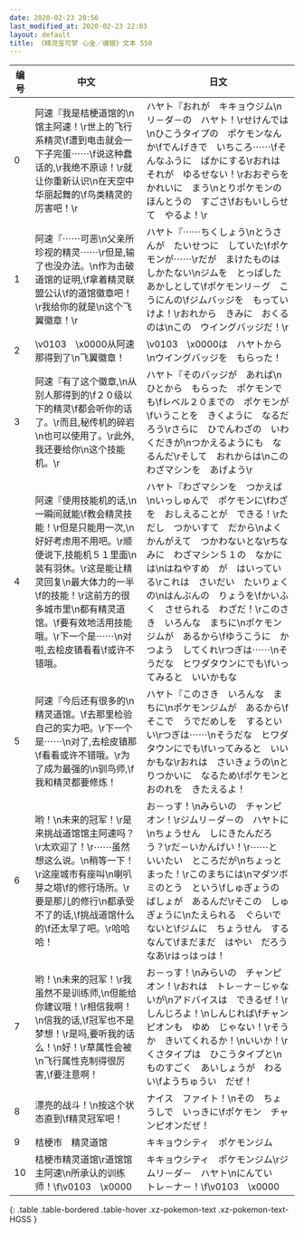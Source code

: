 ```yaml
---
date: 2020-02-23 20:56
last_modified_at: 2020-02-23 22:03
layout: default
title: 《精灵宝可梦 心金／魂银》文本 550
---
```

| 编号 | 中文 | 日文 |
| ---- | ---- | ---- |
| 0 | 阿速『我是桔梗道馆的\n馆主阿速！\r世上的飞行系精灵\f遭到电击就会一下子完蛋⋯⋯\f说这种蠢话的,\r我绝不原谅！\r就让你重新认识\n在天空中华丽起舞的\f鸟类精灵的厉害吧！\r | ハヤト『おれが　キキョウジム\nリ－ダ－の　ハヤト！\rせけんでは\nひこうタイプの　ポケモンなんか\fでんげきで　いちころ⋯⋯\fそんなふうに　ばかにする\rおれは　それが　ゆるせない！\rおおぞらを　かれいに　まう\nとりポケモンの　ほんとうの　すごさ\fおもいしらせて　やるよ！\r |
| 1 | 阿速『⋯⋯可恶\n父亲所珍视的精灵⋯⋯\r但是,输了也没办法。\n作为击破道馆的证明,\f拿着精灵联盟公认\f的道馆徽章吧！\r我给你的就是\n这个飞翼徽章！\r | ハヤト『⋯⋯ちくしょう\nとうさんが　たいせつに　していた\fポケモンが⋯⋯\rだが　まけたものは　しかたない\nジムを　とっぱした　あかしとして\fポケモンリ－グ　こうにんの\fジムバッジを　もっていけよ！\rおれから　きみに　おくるのは\nこの　ウイングバッジだ！\r |
| 2 | \v0103　\x0000从阿速那得到了\n飞翼徽章！ | \v0103　\x0000は　ハヤトから\nウイングバッジを　もらった！ |
| 3 | 阿速『有了这个徽章,\n从别人那得到的\f２０级以下的精灵\f都会听你的话了。\r而且,秘传机的碎岩\n也可以使用了。\r此外,我还要给你\n这个技能机。\r | ハヤト『そのバッジが　あれば\nひとから　もらった　ポケモンでも\fレベル２０までの　ポケモンが\fいうことを　きくように　なるだろう\rさらに　ひでんわざの　いわくだきが\nつかえるようにも　なるんだ\rそして　おれからは\nこの　わざマシンを　あげよう\r |
| 4 | 阿速『使用技能机的话,\n一瞬间就能\f教会精灵技能！\r但是只能用一次,\n好好考虑用不用吧。\r顺便说下,技能机５１里面\n装有羽休。\r这是能让精灵回复\n最大体力的一半\f的技能！\r这前方的很多城市里\n都有精灵道馆。\f要有效地活用技能哦。\r下一个是⋯⋯\n对啦,去桧皮镇看看\f或许不错哦。 | ハヤト『わざマシンを　つかえば\nいっしゅんで　ポケモンに\fわざを　おしえることが　できる！\rただし　つかいすて　だから\nよく　かんがえて　つかわないとな\rちなみに　わざマシン５１の　なかには\nはねやすめ　が　はいっている\rこれは　さいだい　たいりょくの\nはんぶんの　りょうを\fかいふく　させられる　わざだ！\rこのさき　いろんな　まちに\nポケモンジムが　あるから\fゆうこうに　かつよう　してくれ\rつぎは⋯⋯\nそうだな　ヒワダタウンにでも\fいってみると　いいかもな |
| 5 | 阿速『今后还有很多的\n精灵道馆。\f去那里检验自己的实力吧。\r下一个是⋯⋯\n对了,去桧皮镇那\f看看或许不错哦。\r为了成为最强的\n驯鸟师,\f我和精灵都要修炼！ | ハヤト『このさき　いろんな　まちに\nポケモンジムが　あるから\fそこで　うでだめしを　するといい\rつぎは⋯⋯\nそうだな　ヒワダタウンにでも\fいってみると　いいかもな\rおれは　さいきょうの\nとりつかいに　なるため\fポケモンと　おのれを　きたえるよ！ |
| 6 | 哟！\n未来的冠军！\r是来挑战道馆馆主阿速吗？\r太欢迎了！\r⋯⋯虽然想这么说。\n稍等一下！\r这座城市有座叫\n喇叭芽之塔\f的修行场所。\r要是那儿的修行\n都承受不了的话,\f挑战道馆什么的\f还太早了吧。\r哈哈哈！ | お－っす！\nみらいの　チャンピオン！\rジムリ－ダ－の　ハヤトに\nちょうせん　しにきたんだろう？\rだ－いかんげい！\r⋯⋯と　いいたい　ところだが\nちょっと　まった！\rこのまちには\nマダツボミのとう　という\fしゅぎょうの　ばしょが　あるんだ\rそこの　しゅぎょうに\nたえられる　ぐらいでないと\fジムに　ちょうせん　するなんて\fまだまだ　はやい　だろうなあ\rはっはっは！ |
| 7 | 哟！\n未来的冠军！\r我虽然不是训练师,\n但能给你建议哦！\r相信我啊！\n信我的话,\f冠军也不是梦想！\r是吗,要听我的话么！\n好！\r草属性会被\n飞行属性克制得很厉害,\f要注意啊！ | お－っす！\nみらいの　チャンピオン！\rおれは　トレ－ナ－じゃないが\nアドバイスは　できるぜ！\rしんじろよ！\nしんじれば\fチャンピオンも　ゆめ　じゃない！\rそうか　きいてくれるか！\nいいか！\rくさタイプは　ひこうタイプと\nものすごく　あいしょうが　わるい\fようちゅうい　だぜ！ |
| 8 | 漂亮的战斗！\n按这个状态直到\f精灵冠军吧！ | ナイス　ファイト！\nその　ちょうしで　いっきに\fポケモン　チャンピオンだぜ！ |
| 9 | 桔梗市　精灵道馆 | キキョウシティ　ポケモンジム |
| 10 | 桔梗市精灵道馆\r道馆馆主阿速\n所承认的训练师！\f\v0103　\x0000 | キキョウシティ　ポケモンジム\rジムリ－ダ－　ハヤト\nにんてい　トレ－ナ－！\f\v0103　\x0000 |
{: .table .table-bordered .table-hover .xz-pokemon-text .xz-pokemon-text-HGSS }
